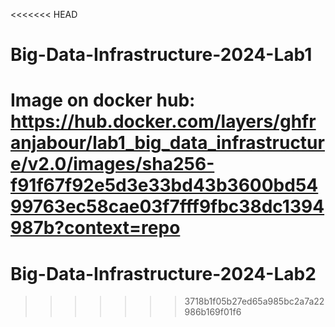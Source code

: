 <<<<<<< HEAD
# Big-Data-Infrastructure-2024-Lab1
Image on docker hub: https://hub.docker.com/layers/ghfranjabour/lab1_big_data_infrastructure/v2.0/images/sha256-f91f67f92e5d3e33bd43b3600bd5499763ec58cae03f7fff9fbc38dc1394987b?context=repo
=======
# Big-Data-Infrastructure-2024-Lab2
>>>>>>> 3718b1f05b27ed65a985bc2a7a22986b169f01f6
